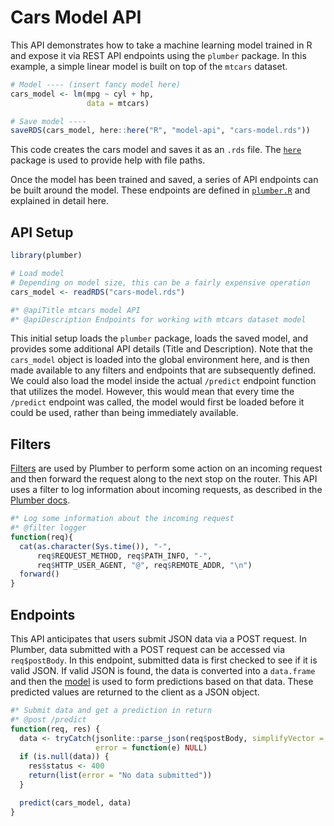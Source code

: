 Cars Model API
================

This API demonstrates how to take a machine learning model trained in R
and expose it via REST API endpoints using the `plumber` package. In
this example, a simple linear model is built on top of the `mtcars`
dataset.

``` r
# Model ---- (insert fancy model here)
cars_model <- lm(mpg ~ cyl + hp,
                 data = mtcars)

# Save model ----
saveRDS(cars_model, here::here("R", "model-api", "cars-model.rds"))
```

This code creates the cars model and saves it as an `.rds` file. The
[`here`](https://github.com/r-lib/here) package is used to provide help
with file paths.

Once the model has been trained and saved, a series of API endpoints can
be built around the model. These endpoints are defined in
[`plumber.R`](plumber.R) and explained in detail here.

## API Setup

``` r
library(plumber)

# Load model
# Depending on model size, this can be a fairly expensive operation
cars_model <- readRDS("cars-model.rds")

#* @apiTitle mtcars model API
#* @apiDescription Endpoints for working with mtcars dataset model
```

This initial setup loads the `plumber` package, loads the saved model,
and provides some additional API details (Title and Description). Note
that the `cars_model` object is loaded into the global environment here,
and is then made available to any filters and endpoints that are
subsequently defined. We could also load the model inside the actual
`/predict` endpoint function that utilizes the model. However, this
would mean that every time the `/predict` endpoint was called, the model
would first be loaded before it could be used, rather than being
immediately available.

## Filters

[Filters](https://www.rplumber.io/docs/routing-and-input.html#filters)
are used by Plumber to perform some action on an incoming request and
then forward the request along to the next stop on the router. This API
uses a filter to log information about incoming requests, as described
in the [Plumber
docs](https://www.rplumber.io/docs/routing-and-input.html#forward-to-another-handler).

``` r
#* Log some information about the incoming request
#* @filter logger
function(req){
  cat(as.character(Sys.time()), "-",
      req$REQUEST_METHOD, req$PATH_INFO, "-",
      req$HTTP_USER_AGENT, "@", req$REMOTE_ADDR, "\n")
  forward()
}
```

## Endpoints

This API anticipates that users submit JSON data via a POST request. In
Plumber, data submitted with a POST request can be accessed via
`req$postBody`. In this endpoint, submitted data is first checked to see
if it is valid JSON. If valid JSON is found, the data is converted into
a `data.frame` and then the [model](cars-model.R) is used to form
predictions based on that data. These predicted values are returned to
the client as a JSON object.

``` r
#* Submit data and get a prediction in return
#* @post /predict
function(req, res) {
  data <- tryCatch(jsonlite::parse_json(req$postBody, simplifyVector = TRUE),
                   error = function(e) NULL)
  if (is.null(data)) {
    res$status <- 400
    return(list(error = "No data submitted"))
  }

  predict(cars_model, data)
}
```
